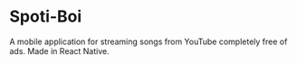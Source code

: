 # Spoti-Boi

A mobile application for streaming songs from YouTube completely free of ads. Made in React Native.
